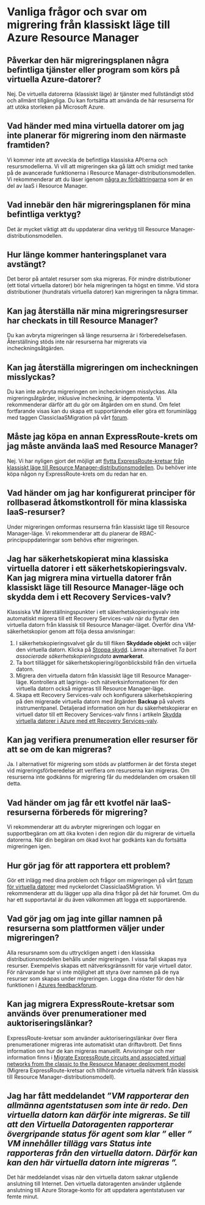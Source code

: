 # <a name="frequently-asked-questions-about-classic-to-azure-resource-manager-migration"></a>Vanliga frågor och svar om migrering från klassiskt läge till Azure Resource Manager

## <a name="does-this-migration-plan-affect-any-of-my-existing-services-or-applications-that-run-on-azure-virtual-machines"></a>Påverkar den här migreringsplanen några befintliga tjänster eller program som körs på virtuella Azure-datorer? 

Nej. De virtuella datorerna (klassiskt läge) är tjänster med fullständigt stöd och allmänt tillgängliga. Du kan fortsätta att använda de här resurserna för att utöka storleken på Microsoft Azure.

## <a name="what-happens-to-my-vms-if-i-dont-plan-on-migrating-in-the-near-future"></a>Vad händer med mina virtuella datorer om jag inte planerar för migrering inom den närmaste framtiden? 

Vi kommer inte att avveckla de befintliga klassiska API:erna och resursmodellerna. Vi vill att migreringen ska gå lätt och smidigt med tanke på de avancerade funktionerna i Resource Manager-distributionsmodellen. Vi rekommenderar att du läser igenom [några av förbättringarna](../articles/azure-resource-manager/resource-manager-deployment-model.md) som är en del av IaaS i Resource Manager.

## <a name="what-does-this-migration-plan-mean-for-my-existing-tooling"></a>Vad innebär den här migreringsplanen för mina befintliga verktyg? 

Det är mycket viktigt att du uppdaterar dina verktyg till Resource Manager-distributionsmodellen.

## <a name="how-long-will-the-management-plane-downtime-be"></a>Hur länge kommer hanteringsplanet vara avstängt? 

Det beror på antalet resurser som ska migreras. För mindre distributioner (ett tiotal virtuella datorer) bör hela migreringen ta högst en timme. Vid stora distributioner (hundratals virtuella datorer) kan migreringen ta några timmar.

## <a name="can-i-roll-back-after-my-migrating-resources-are-committed-in-resource-manager"></a>Kan jag återställa när mina migreringsresurser har checkats in till Resource Manager? 

Du kan avbryta migreringen så länge resurserna är i förberedelsefasen. Återställning stöds inte när resurserna har migrerats via incheckningsåtgärden.

## <a name="can-i-roll-back-my-migration-if-the-commit-operation-fails"></a>Kan jag återställa migreringen om incheckningen misslyckas? 

Du kan inte avbryta migreringen om incheckningen misslyckas. Alla migreringsåtgärder, inklusive incheckning, är idempotenta. Vi rekommenderar därför att du gör om åtgärden om en stund. Om felet fortfarande visas kan du skapa ett supportärende eller göra ett foruminlägg med taggen ClassicIaaSMigration på vårt [forum](https://social.msdn.microsoft.com/Forums/azure/home?forum=WAVirtualMachinesforWindows).

## <a name="do-i-have-to-buy-another-express-route-circuit-if-i-have-to-use-iaas-under-resource-manager"></a>Måste jag köpa en annan ExpressRoute-krets om jag måste använda IaaS med Resource Manager? 

Nej. Vi har nyligen gjort det möjligt att [flytta ExpressRoute-kretsar från klassiskt läge till Resource Manager-distributionsmodellen](../articles/expressroute/expressroute-move.md). Du behöver inte köpa någon ny ExpressRoute-krets om du redan har en.

## <a name="what-if-i-had-configured-role-based-access-control-policies-for-my-classic-iaas-resources"></a>Vad händer om jag har konfigurerat principer för rollbaserad åtkomstkontroll för mina klassiska IaaS-resurser? 

Under migreringen omformas resurserna från klassiskt läge till Resource Manager-läge. Vi rekommenderar att du planerar de RBAC-principuppdateringar som behövs efter migreringen.

## <a name="i-backed-up-my-classic-vms-in-a-backup-vault-can-i-migrate-my-vms-from-classic-mode-to-resource-manager-mode-and-protect-them-in-a-recovery-services-vault"></a>Jag har säkerhetskopierat mina klassiska virtuella datorer i ett säkerhetskopieringsvalv. Kan jag migrera mina virtuella datorer från klassiskt läge till Resource Manager-läge och skydda dem i ett Recovery Services-valv?

<a name="vault">Klassiska</a> VM återställningspunkter i ett säkerhetskopieringsvalv inte automatiskt migrera till ett Recovery Services-valv när du flyttar den virtuella datorn från klassisk till Resource Manager-läget. Överför dina VM-säkerhetskopior genom att följa dessa anvisningar:

1. I säkerhetskopieringsvalvet går du till fliken **Skyddade objekt** och väljer den virtuella datorn. Klicka på [Stoppa skydd](../articles/backup/backup-azure-manage-vms-classic.md#stop-protecting-virtual-machines). Lämna alternativet *Ta bort associerade säkerhetskopieringsdata* **avmarkerat**.
2. Ta bort tillägget för säkerhetskopiering/ögonblicksbild från den virtuella datorn.
3. Migrera den virtuella datorn från klassiskt läge till Resource Manager-läge. Kontrollera att lagrings- och nätverksinformationen för den virtuella datorn också migreras till Resource Manager-läge.
4. Skapa ett Recovery Services-valv och konfigurera säkerhetskopiering på den migrerade virtuella datorn med åtgärden **Backup** på valvets instrumentpanel. Detaljerad information om hur du säkerhetskopierar en virtuell dator till ett Recovery Services-valv finns i artikeln [Skydda virtuella datorer i Azure med ett Recovery Services-valv](../articles/backup/backup-azure-vms-first-look-arm.md).

## <a name="can-i-validate-my-subscription-or-resources-to-see-if-theyre-capable-of-migration"></a>Kan jag verifiera prenumeration eller resurser för att se om de kan migreras? 

Ja. I alternativet för migrering som stöds av plattformen är det första steget vid migreringsförberedelse att verifiera om resurserna kan migreras. Om resurserna inte godkänns för migrering får du meddelanden om orsaken till detta.

## <a name="what-happens-if-i-run-into-a-quota-error-while-preparing-the-iaas-resources-for-migration"></a>Vad händer om jag får ett kvotfel när IaaS-resurserna förbereds för migrering? 

Vi rekommenderar att du avbryter migreringen och loggar en supportbegäran om att öka kvoten i den region där du migrerar de virtuella datorerna. När din begäran om ökad kvot har godkänts kan du fortsätta migreringen igen.

## <a name="how-do-i-report-an-issue"></a>Hur gör jag för att rapportera ett problem? 

Gör ett inlägg med dina problem och frågor om migreringen på vårt [forum för virtuella datorer](https://social.msdn.microsoft.com/Forums/azure/home?forum=WAVirtualMachinesforWindows) med nyckelordet ClassicIaaSMigration. Vi rekommenderar att du lägger upp alla dina frågor på det här forumet. Om du har ett supportavtal är du även välkommen att logga ett supportärende.

## <a name="what-if-i-dont-like-the-names-of-the-resources-that-the-platform-chose-during-migration"></a>Vad gör jag om jag inte gillar namnen på resurserna som plattformen väljer under migreringen? 

Alla resursnamn som du uttryckligen angett i den klassiska distributionsmodellen behålls under migreringen. I vissa fall skapas nya resurser. Exempelvis skapas ett nätverksgränssnitt för varje virtuell dator. För närvarande har vi inte möjlighet att styra över namnen på de nya resurser som skapas under migreringen. Logga dina röster för den här funktionen i [Azures feedbackforum](http://feedback.azure.com).

## <a name="can-i-migrate-expressroute-circuits-used-across-subscriptions-with-authorization-links"></a>Kan jag migrera ExpressRoute-kretsar som används över prenumerationer med auktoriseringslänkar? 

ExpressRoute-kretsar som använder auktoriseringslänkar över flera prenumerationer migreras inte automatiskt utan driftavbrott. Det finns information om hur de kan migreras manuellt. Anvisningar och mer information finns i [Migrate ExpressRoute circuits and associated virtual networks from the classic to the Resource Manager deployment model](../articles/expressroute/expressroute-migration-classic-resource-manager.md) (Migrera ExpressRoute-kretsar och tillhörande virtuella nätverk från klassisk till Resource Manager-distributionsmodell).

## <a name="i-got-the-message-vm-is-reporting-the-overall-agent-status-as-not-ready-hence-the-vm-cannot-be-migrated-ensure-that-the-vm-agent-is-reporting-overall-agent-status-as-ready-or-vm-contains-extension-whose-status-is-not-being-reported-from-the-vm-hence-this-vm-cannot-be-migrated"></a>Jag har fått meddelandet *”VM rapporterar den allmänna agentstatusen som inte är redo. Den virtuella datorn kan därför inte migreras. Se till att den Virtuella Datoragenten rapporterar övergripande status för agent som klar ”* eller *” VM innehåller tillägg vars Status inte rapporteras från den virtuella datorn. Därför kan kan den här virtuella datorn inte migreras ”.*

Det här meddelandet visas när den virtuella datorn saknar utgående anslutning till Internet. Den virtuella datoragenten använder utgående anslutning till Azure Storage-konto för att uppdatera agentstatusen var femte minut.

